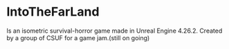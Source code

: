 # IntoTheFarLand
Is an isometric survival-horror game made in Unreal Engine 4.26.2.
Created by a group of CSUF for a game jam.(still on going)
